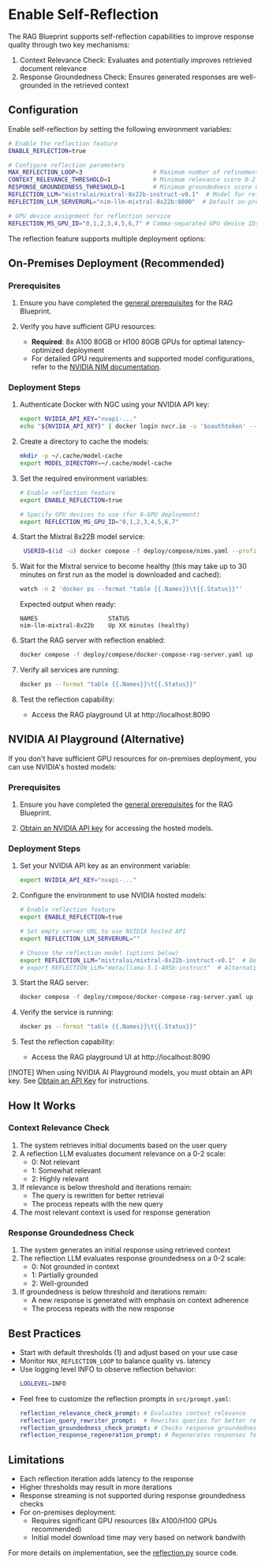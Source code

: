 # Enable Self-Reflection

The RAG Blueprint supports self-reflection capabilities to improve response quality through two key mechanisms:

1. Context Relevance Check: Evaluates and potentially improves retrieved document relevance
2. Response Groundedness Check: Ensures generated responses are well-grounded in the retrieved context

## Configuration

Enable self-reflection by setting the following environment variables:

```bash
# Enable the reflection feature
ENABLE_REFLECTION=true

# Configure reflection parameters
MAX_REFLECTION_LOOP=3                    # Maximum number of refinement attempts (default: 3)
CONTEXT_RELEVANCE_THRESHOLD=1            # Minimum relevance score 0-2 (default: 1)
RESPONSE_GROUNDEDNESS_THRESHOLD=1        # Minimum groundedness score 0-2 (default: 1)
REFLECTION_LLM="mistralai/mixtral-8x22b-instruct-v0.1"  # Model for reflection (default)
REFLECTION_LLM_SERVERURL="nim-llm-mixtral-8x22b:8000"  # Default on-premises endpoint for reflection LLM

# GPU device assignment for reflection service
REFLECTION_MS_GPU_ID="0,1,2,3,4,5,6,7" # Comma-separated GPU device IDs for 8-GPU deployment
```

The reflection feature supports multiple deployment options:

## On-Premises Deployment (Recommended)

### Prerequisites

1. Ensure you have completed the [general prerequisites](quickstart.md#prerequisites) for the RAG Blueprint.

2. Verify you have sufficient GPU resources:
   - **Required**: 8x A100 80GB or H100 80GB GPUs for optimal latency-optimized deployment
   - For detailed GPU requirements and supported model configurations, refer to the [NVIDIA NIM documentation](https://docs.nvidia.com/nim/large-language-models/latest/supported-models.html#mixtral-8x22b-instruct-v0-1).


### Deployment Steps

1. Authenticate Docker with NGC using your NVIDIA API key:

   ```bash
   export NVIDIA_API_KEY="nvapi-..."
   echo "${NVIDIA_API_KEY}" | docker login nvcr.io -u '$oauthtoken' --password-stdin
   ```

2. Create a directory to cache the models:

   ```bash
   mkdir -p ~/.cache/model-cache
   export MODEL_DIRECTORY=~/.cache/model-cache
   ```

3. Set the required environment variables:

   ```bash
   # Enable reflection feature
   export ENABLE_REFLECTION=true

   # Specify GPU devices to use (for 8-GPU deployment)
   export REFLECTION_MS_GPU_ID="0,1,2,3,4,5,6,7"
   ```

4. Start the Mixtral 8x22B model service:

   ```bash
    USERID=$(id -u) docker compose -f deploy/compose/nims.yaml --profile mixtral-8x22b up -d
   ```

5. Wait for the Mixtral service to become healthy (this may take up to 30 minutes on first run as the model is downloaded and cached):

   ```bash
   watch -n 2 'docker ps --format "table {{.Names}}\t{{.Status}}"'
   ```

   Expected output when ready:
   ```
   NAMES                    STATUS
   nim-llm-mixtral-8x22b    Up XX minutes (healthy)
   ```

6. Start the RAG server with reflection enabled:

   ```bash
   docker compose -f deploy/compose/docker-compose-rag-server.yaml up -d
   ```

7. Verify all services are running:

   ```bash
   docker ps --format "table {{.Names}}\t{{.Status}}"
   ```

8. Test the reflection capability:
   - Access the RAG playground UI at http://localhost:8090

## NVIDIA AI Playground (Alternative)

If you don't have sufficient GPU resources for on-premises deployment, you can use NVIDIA's hosted models:

### Prerequisites

1. Ensure you have completed the [general prerequisites](quickstart.md#prerequisites) for the RAG Blueprint.

2. [Obtain an NVIDIA API key](quickstart.md#obtain-an-api-key) for accessing the hosted models.

### Deployment Steps

1. Set your NVIDIA API key as an environment variable:

   ```bash
   export NVIDIA_API_KEY="nvapi-..."
   ```

2. Configure the environment to use NVIDIA hosted models:

   ```bash
   # Enable reflection feature
   export ENABLE_REFLECTION=true

   # Set empty server URL to use NVIDIA hosted API
   export REFLECTION_LLM_SERVERURL=""

   # Choose the reflection model (options below)
   export REFLECTION_LLM="mistralai/mixtral-8x22b-instruct-v0.1"  # Default option
   # export REFLECTION_LLM="meta/llama-3.1-405b-instruct"  # Alternative option
   ```

3. Start the RAG server:

   ```bash
   docker compose -f deploy/compose/docker-compose-rag-server.yaml up -d
   ```

4. Verify the service is running:

   ```bash
   docker ps --format "table {{.Names}}\t{{.Status}}"
   ```

5. Test the reflection capability:
   - Access the RAG playground UI at http://localhost:8090

[!NOTE]
When using NVIDIA AI Playground models, you must obtain an API key. See [Obtain an API Key](quickstart.md#obtain-an-api-key) for instructions.

## How It Works

### Context Relevance Check

1. The system retrieves initial documents based on the user query
2. A reflection LLM evaluates document relevance on a 0-2 scale:
   - 0: Not relevant
   - 1: Somewhat relevant
   - 2: Highly relevant
3. If relevance is below threshold and iterations remain:
   - The query is rewritten for better retrieval
   - The process repeats with the new query
4. The most relevant context is used for response generation

### Response Groundedness Check

1. The system generates an initial response using retrieved context
2. The reflection LLM evaluates response groundedness on a 0-2 scale:
   - 0: Not grounded in context
   - 1: Partially grounded
   - 2: Well-grounded
3. If groundedness is below threshold and iterations remain:
   - A new response is generated with emphasis on context adherence
   - The process repeats with the new response

## Best Practices

- Start with default thresholds (1) and adjust based on your use case
- Monitor `MAX_REFLECTION_LOOP` to balance quality vs. latency
- Use logging level INFO to observe reflection behavior:
  ```bash
  LOGLEVEL=INFO
  ```
- Feel free to customize the reflection prompts in `src/prompt.yaml`:
  ```yaml
  reflection_relevance_check_prompt: # Evaluates context relevance
  reflection_query_rewriter_prompt:  # Rewrites queries for better retrieval
  reflection_groundedness_check_prompt: # Checks response groundedness
  reflection_response_regeneration_prompt: # Regenerates responses for better grounding
  ```

## Limitations

- Each reflection iteration adds latency to the response
- Higher thresholds may result in more iterations
- Response streaming is not supported during response groundedness checks
- For on-premises deployment:
  - Requires significant GPU resources (8x A100/H100 GPUs recommended)
  - Initial model download time may very based on network bandwith

For more details on implementation, see the [reflection.py](../src/reflection.py) source code.